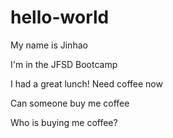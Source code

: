 # hello-world

My name is Jinhao

I'm in the JFSD Bootcamp

I had a great lunch! Need coffee now


Can someone buy me coffee

Who is buying me coffee?
